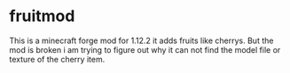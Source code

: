 # fruitmod
 
This is a minecraft forge mod for 1.12.2
it adds fruits like cherrys.
But the mod is broken i am trying to figure out why it can not find the model file or texture of the cherry item.
